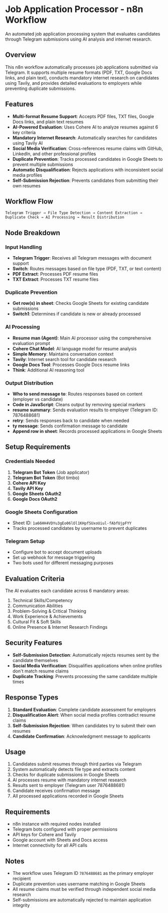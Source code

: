 # Job Application Processor - n8n Workflow

An automated job application processing system that evaluates candidates through Telegram submissions using AI analysis and internet research.

## Overview

This n8n workflow automatically processes job applications submitted via Telegram. It supports multiple resume formats (PDF, TXT, Google Docs links, and plain text), conducts mandatory internet research on candidates using Tavily, and provides detailed evaluations to employers while preventing duplicate submissions.

## Features

- **Multi-format Resume Support**: Accepts PDF files, TXT files, Google Docs links, and plain text resumes
- **AI-Powered Evaluation**: Uses Cohere AI to analyze resumes against 6 key criteria
- **Mandatory Internet Research**: Automatically searches for candidates using Tavily AI
- **Social Media Verification**: Cross-references resume claims with GitHub, LinkedIn, and other professional profiles
- **Duplicate Prevention**: Tracks processed candidates in Google Sheets to prevent multiple submissions
- **Automatic Disqualification**: Rejects applications with inconsistent social media profiles
- **Self-Submission Rejection**: Prevents candidates from submitting their own resumes

## Workflow Flow

```
Telegram Trigger → File Type Detection → Content Extraction → Duplicate Check → AI Processing → Result Distribution
```

## Node Breakdown

### Input Handling
- **Telegram Trigger**: Receives all Telegram messages with document support
- **Switch**: Routes messages based on file type (PDF, TXT, or text content)
- **PDF Extract**: Processes PDF resume files
- **TXT Extract**: Processes TXT resume files

### Duplicate Prevention
- **Get row(s) in sheet**: Checks Google Sheets for existing candidate submissions
- **Switch1**: Determines if candidate is new or already processed

### AI Processing
- **Resume man (Agent)**: Main AI processor using the comprehensive evaluation prompt
- **Cohere Chat Model**: AI language model for resume analysis
- **Simple Memory**: Maintains conversation context
- **Tavily**: Internet search tool for candidate research
- **Google Docs Tool**: Processes Google Docs resume links
- **Think**: Additional AI reasoning tool

### Output Distribution
- **Who to send message to**: Routes responses based on content (employer vs candidate)
- **Code in JavaScript**: Cleans output by removing special markers
- **resume summary**: Sends evaluation results to employer (Telegram ID: 7876488681)
- **retry**: Sends responses back to candidate when needed
- **ty message**: Sends confirmation message to candidate
- **Append row in sheet**: Records processed applications in Google Sheets

## Setup Requirements

### Credentials Needed
1. **Telegram Bot Token** (Job applicator)
2. **Telegram Bot Token** (Bot timbo) 
3. **Cohere API Key**
4. **Tavily API Key**
5. **Google Sheets OAuth2**
6. **Google Docs OAuth2**

### Google Sheets Configuration
- Sheet ID: `1a66HH4VDYu3gEo06lOl1KHpfSUxoUiul-fAbfUjpFYY`
- Tracks processed candidates by username to prevent duplicates

### Telegram Setup
- Configure bot to accept document uploads
- Set up webhook for message triggering
- Two bots used for different messaging purposes

## Evaluation Criteria

The AI evaluates each candidate across 6 mandatory areas:
1. Technical Skills/Competency
2. Communication Abilities  
3. Problem-Solving & Critical Thinking
4. Work Experience & Achievements
5. Cultural Fit & Soft Skills
6. Online Presence & Internet Research Findings

## Security Features

- **Self-Submission Detection**: Automatically rejects resumes sent by the candidate themselves
- **Social Media Verification**: Disqualifies applications when online profiles don't match resume claims
- **Duplicate Tracking**: Prevents processing the same candidate multiple times

## Response Types

1. **Standard Evaluation**: Complete candidate assessment for employers
2. **Disqualification Alert**: When social media profiles contradict resume claims
3. **Self-Submission Rejection**: When candidates try to submit their own resumes
4. **Candidate Confirmation**: Acknowledgment message to applicants

## Usage

1. Candidates submit resumes through third parties via Telegram
2. System automatically detects file type and extracts content
3. Checks for duplicate submissions in Google Sheets
4. AI processes resume with mandatory internet research
5. Results sent to employer (Telegram user 7876488681)
6. Candidate receives confirmation message
7. All processed applications recorded in Google Sheets

## Requirements

- n8n instance with required nodes installed
- Telegram bots configured with proper permissions
- API keys for Cohere and Tavily
- Google account with Sheets and Docs access
- Internet connectivity for all API calls

## Notes

- The workflow uses Telegram ID `7876488681` as the primary employer recipient
- Duplicate prevention uses username matching in Google Sheets
- All resume claims must be verified through independent social media research
- Self-submissions are automatically rejected to maintain application integrity
